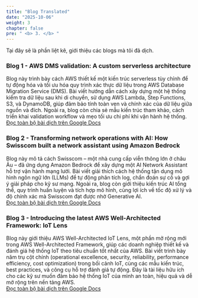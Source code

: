 ```yaml
---
title: "Blog Translated"
date: "2025-10-06"
weight: 3
chapter: false
pre: " <b> 3. </b> "
---
```


Tại đây sẽ là phần liệt kê, giới thiệu các blogs mà tôi đã dịch.

###  Blog 1 - AWS DMS validation: A custom serverless architecture
Blog này trình bày cách AWS thiết kế một kiến trúc serverless tùy chỉnh để tự động hóa và tối ưu hóa quy trình xác thực 
dữ liệu trong AWS Database Migration Service (DMS). Bài viết hướng dẫn cách xây dựng một hệ thống kiểm tra dữ liệu sau 
khi di chuyển, sử dụng AWS Lambda, Step Functions, S3, và DynamoDB, giúp đảm bảo tính toàn vẹn và chính xác của dữ liệu 
giữa nguồn và đích. Ngoài ra, blog còn chia sẻ mẫu kiến trúc tham khảo, cách triển khai validation workflow và mẹo tối 
ưu chi phí khi vận hành hệ thống. <br>
[Đọc toàn bộ bài dịch trên Google Docs](https://docs.google.com/document/d/1eUa4NqYlUu_hihcxzo9MVyCQIVNPU3QjUxRnbndxFnI/edit?usp=sharing)

###  Blog 2 - Transforming network operations with AI: How Swisscom built a network assistant using Amazon Bedrock
Blog này mô tả cách Swisscom – một nhà cung cấp viễn thông lớn ở châu Âu – đã ứng dụng Amazon Bedrock để xây dựng một AI 
Network Assistant hỗ trợ vận hành mạng lưới. Bài viết giải thích cách hệ thống tận dụng mô hình ngôn ngữ lớn (LLMs) để tự 
động phân tích log, chẩn đoán sự cố và gợi ý giải pháp cho kỹ sư mạng. Ngoài ra, blog còn giới thiệu kiến trúc AI tổng thể, 
quy trình huấn luyện và tích hợp mô hình, cùng lợi ích về tốc độ xử lý và độ chính xác mà Swisscom đạt được nhờ Generative AI. <br>
[Đọc toàn bộ bài dịch trên Google Docs](https://docs.google.com/document/d/1ikCKahUFh3PWgHrJwTk6YbUqpJYT9hvcxwubiXc5Nzc/edit?usp=sharing)

###  Blog 3 - Introducing the latest AWS Well-Architected Framework: IoT Lens
Blog này giới thiệu AWS Well-Architected IoT Lens, một phần mở rộng mới trong AWS Well-Architected Framework, giúp các 
doanh nghiệp thiết kế và đánh giá hệ thống IoT theo tiêu chuẩn tốt nhất của AWS. Bài viết trình bày năm trụ cột chính 
(operational excellence, security, reliability, performance efficiency, cost optimization) trong bối cảnh IoT, cùng các 
mẫu kiến trúc, best practices, và công cụ hỗ trợ đánh giá tự động. Đây là tài liệu hữu ích cho các kỹ sư muốn đảm bảo hệ 
thống IoT của mình an toàn, hiệu quả và dễ mở rộng trên nền tảng AWS. <br>
[Đọc toàn bộ bài dịch trên Google Docs](https://docs.google.com/document/d/1oew0fBQ5a7qarj5Kf9fFY3FUf2jyJp5oAD7w2C59N8E/edit?usp=sharing)
